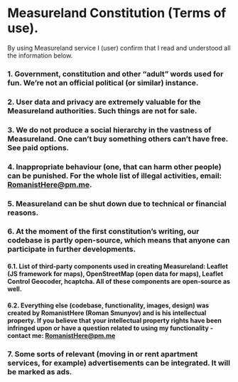 # Measureland Constitution (Terms of use).

By using Measureland service I (user) confirm that I read and understood all the information below.

### 1. Government, constitution and other “adult” words used for fun. We’re not an official political (or similar) instance.

### 2. User data and privacy are extremely valuable for the Measureland authorities. Such things are not for sale.

### 3. We do not produce a social hierarchy in the vastness of Measureland. One can’t buy something others can’t have free. See paid options.

### 4. Inappropriate behaviour (one, that can harm other people) can be punished. For the whole list of illegal activities, email: RomanistHere@pm.me.

### 5. Measureland can be shut down due to technical or financial reasons.

### 6. At the moment of the first constitution’s writing, our codebase is partly open-source, which means that anyone can participate in further developments.

#### 6.1. List of third-party components used in creating Measureland: Leaflet (JS framework for maps), OpenStreetMap (open data for maps), Leaflet Control Geocoder, hcaptcha. All of these components are open-source as well.

#### 6.2. Everything else (codebase, functionality, images, design) was created by RomanistHere (Roman Smunyov) and is his intellectual property. If you believe that your intellectual property rights have been infringed upon or have a question related to using my functionality - contact me: RomanistHere@pm.me

### 7. Some sorts of relevant (moving in or rent apartment services, for example) advertisements can be integrated. It will be marked as ads.
